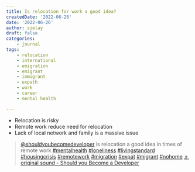 ```yaml
---
title: Is relocation for work a good idea?
createdDate: '2022-06-26'
date: '2022-06-26'
author: sielay
draft: false
categories:
    - journal
tags:
    - relocation
    - international
    - emigration
    - emigrant
    - immigrant
    - expath
    - work
    - career
    - mental health

---
```


 * Relocation is risky
 * Remote work reduce need for relocation
 * Lack of local network and family is a massive issue

<blockquote class="tiktok-embed" cite="https://www.tiktok.com/@shouldyoubecomedeveloper/video/7113548268105125126" data-video-id="7113548268105125126" style="max-width: 605px;min-width: 325px;" > <section> <a target="_blank" title="@shouldyoubecomedeveloper" href="https://www.tiktok.com/@shouldyoubecomedeveloper">@shouldyoubecomedeveloper</a> is relocation a good idea in times of remote work <a title="mentalhealth" target="_blank" href="https://www.tiktok.com/tag/mentalhealth">#mentalhealth</a> <a title="loneliness" target="_blank" href="https://www.tiktok.com/tag/loneliness">#loneliness</a> <a title="livingstandard" target="_blank" href="https://www.tiktok.com/tag/livingstandard">#livingstandard</a> <a title="housingcrisis" target="_blank" href="https://www.tiktok.com/tag/housingcrisis">#housingcrisis</a> <a title="remotework" target="_blank" href="https://www.tiktok.com/tag/remotework">#remotework</a> <a title="migration" target="_blank" href="https://www.tiktok.com/tag/migration">#migration</a> <a title="expat" target="_blank" href="https://www.tiktok.com/tag/expat">#expat</a> <a title="migrant" target="_blank" href="https://www.tiktok.com/tag/migrant">#migrant</a> <a title="nohome" target="_blank" href="https://www.tiktok.com/tag/nohome">#nohome</a> <a target="_blank" title="♬ original sound - Should you Become a Developer" href="https://www.tiktok.com/music/original-sound-7113548310568323845">♬ original sound - Should you Become a Developer</a> </section> </blockquote> <script async src="https://www.tiktok.com/embed.js"></script>